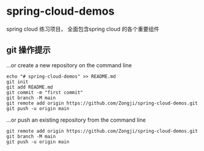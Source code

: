 # spring-cloud-demos

spring cloud 练习项目，
全面包含spring cloud 的各个重要组件





## git 操作提示
…or create a new repository on the command line
```
echo "# spring-cloud-demos" >> README.md
git init
git add README.md
git commit -m "first commit"
git branch -M main
git remote add origin https://github.com/Zongji/spring-cloud-demos.git
git push -u origin main
```

…or push an existing repository from the command line
```
git remote add origin https://github.com/Zongji/spring-cloud-demos.git
git branch -M main
git push -u origin main
```


